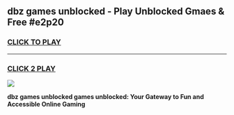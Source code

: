 
## dbz games unblocked - Play Unblocked Gmaes & Free #e2p20
<h3>
<a href="https://premium.freeplayer.one?title=dbz_games_unblocked&ref=01M">CLICK TO PLAY</a></h3>
<hr>

<h3>
<a href="https://premium.freeplayer.one?title=dbz_games_unblocked&ref=01M">CLICK 2 PLAY</a>
  
</h3>

<a href="https://premium.freeplayer.one?title=dbz_games_unblocked&ref=01M"><img src="https://clearcache.store/games.png"></a>


**dbz games unblocked games unblocked: Your Gateway to Fun and Accessible Online Gaming**
